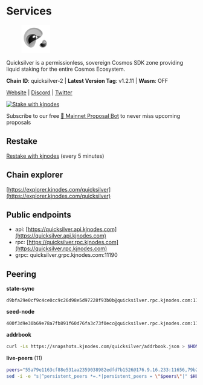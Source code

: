# Services

<figure><img src="https://raw.githubusercontent.com/kj89/cosmos-images/main/logos/quicksilver.png" alt=""><figcaption></figcaption></figure>

Quicksilver is a permissionless, sovereign Cosmos SDK zone providing liquid staking for the entire Cosmos Ecosystem.

**Chain ID**: quicksilver-2 | **Latest Version Tag**: v1.2.11 | **Wasm**: OFF

[Website](https://quicksilver.zone) | [Discord](https://discord.gg/quicksilverprotocol) | [Twitter](https://twitter.com/quicksilverzone)

[![Stake with kjnodes](https://i.ibb.co/cr44Q8j/button-stake-with-kjnodes.png)](https://restake.app/quicksilver/quickvaloper1fqfgpwdngmmay6ah7mg9y4k7ayykpzu6l3ht2m)

Subscribe to our free [🤖 Mainnet Proposal Bot](https://t.me/kjnodes_proposal_bot) to never miss upcoming proposals

## Restake

[Restake with kjnodes](https://restake.app/quicksilver/quickvaloper1fqfgpwdngmmay6ah7mg9y4k7ayykpzu6l3ht2m) (every 5 minutes)
## Chain explorer
[https://explorer.kjnodes.com/quicksilver](https://explorer.kjnodes.com/quicksilver)

## Public endpoints

* api: [https://quicksilver.api.kjnodes.com](https://quicksilver.api.kjnodes.com)
* rpc: [https://quicksilver.rpc.kjnodes.com](https://quicksilver.rpc.kjnodes.com)
* grpc: quicksilver.grpc.kjnodes.com:11190

## Peering

**state-sync**

```text
d9bfa29e0cf9c4ce0cc9c26d98e5d97228f93b0b@quicksilver.rpc.kjnodes.com:11156
```

**seed-node**

```text
400f3d9e30b69e78a7fb891f60d76fa3c73f0ecc@quicksilver.rpc.kjnodes.com:11159
```

**addrbook**
```bash
curl -Ls https://snapshots.kjnodes.com/quicksilver/addrbook.json > $HOME/.quicksilverd/config/addrbook.json
```

**live-peers** (11)
```bash
peers="55a79e1163cf88e531aa2359038982edfd7b1526@176.9.16.233:11656,79b214369c8f52c2d33cf79fc1897677b24cf8cb@94.130.240.229:2000,d36921a835076f6d87889793eb05a83099617221@202.61.240.122:26666,e09b47db9c221a9d064069befcc471d949d2c28d@45.14.135.159:15620,d9bfa29e0cf9c4ce0cc9c26d98e5d97228f93b0b@65.109.88.38:11156,ffd3a67122d557dbc426972196ded625757b71b6@85.239.242.5:11656,b4bcce87121963e1e97619dc135f2eb1a9fd5dfc@88.198.32.17:36656,995fcd08f3423266338effe441804a5490a728a7@37.59.21.96:11156,e8a9be589ae825aa4368c6a00b50b7031d5de58b@65.108.78.107:21609,bbb6a02a90ef98975525d9bd7137511e18edddc1@141.95.99.81:26656,c124ce0b508e8b9ed1c5b6957f362225659b5343@134.65.192.12:26656"
sed -i -e "s|^persistent_peers *=.*|persistent_peers = \"$peers\"|" $HOME/.quicksilverd/config/config.toml
```
